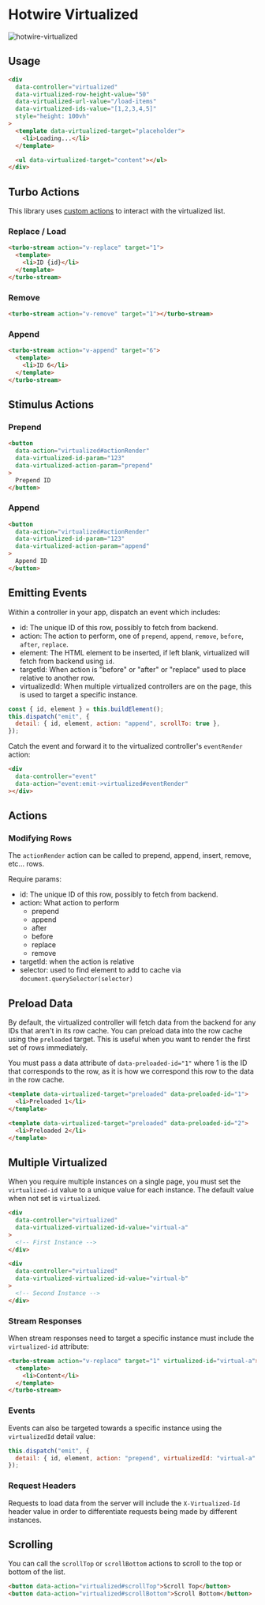 # Hotwire Virtualized

![hotwire-virtualized](https://github.com/wrapbook/hotwire-virtualized/assets/603921/5d48c4a0-1714-4880-af69-76adbb7bf40b)

## Usage

```html
<div
  data-controller="virtualized"
  data-virtualized-row-height-value="50"
  data-virtualized-url-value="/load-items"
  data-virtualized-ids-value="[1,2,3,4,5]"
  style="height: 100vh"
>
  <template data-virtualized-target="placeholder">
    <li>Loading...</li>
  </template>

  <ul data-virtualized-target="content"></ul>
</div>
```

## Turbo Actions

This library uses [custom actions](https://turbo.hotwired.dev/handbook/streams#custom-actions) to interact with the virtualized list.

### Replace / Load

```html
<turbo-stream action="v-replace" target="1">
  <template>
    <li>ID {id}</li>
  </template>
</turbo-stream>
```

### Remove

```html
<turbo-stream action="v-remove" target="1"></turbo-stream>
```

### Append

```html
<turbo-stream action="v-append" target="6">
  <template>
    <li>ID 6</li>
  </template>
</turbo-stream>
```

## Stimulus Actions

### Prepend

```html
<button
  data-action="virtualized#actionRender"
  data-virtualized-id-param="123"
  data-virtualized-action-param="prepend"
>
  Prepend ID
</button>
```

### Append

```html
<button
  data-action="virtualized#actionRender"
  data-virtualized-id-param="123"
  data-virtualized-action-param="append"
>
  Append ID
</button>
```

## Emitting Events

Within a controller in your app, dispatch an event which includes:

- id: The unique ID of this row, possibly to fetch from backend.
- action: The action to perform, one of `prepend`, `append`, `remove`, `before`, `after`, `replace`.
- element: The HTML element to be inserted, if left blank, virtualized will fetch from backend using `id`.
- targetId: When action is "before" or "after" or "replace" used to place relative to another row.
- virtualizedId: When multiple virtualized controllers are on the page, this is used to target a specific instance.

```js
const { id, element } = this.buildElement();
this.dispatch("emit", {
  detail: { id, element, action: "append", scrollTo: true },
});
```

Catch the event and forward it to the virtualized controller's `eventRender` action:

```html
<div
  data-controller="event"
  data-action="event:emit->virtualized#eventRender"
></div>
```

## Actions

### Modifying Rows

The `actionRender` action can be called to prepend, append, insert, remove, etc... rows.

Require params:

- id: The unique ID of this row, possibly to fetch from backend.
- action: What action to perform
  - prepend
  - append
  - after
  - before
  - replace
  - remove
- targetId: when the action is relative
- selector: used to find element to add to cache via `document.querySelector(selector)`

## Preload Data

By default, the virtualized controller will fetch data from the backend for any IDs that aren't in its row cache. You can preload data into the row cache using the `preloaded` target. This is useful when you want to render the first set of rows immediately.

You must pass a data attribute of `data-preloaded-id="1"` where 1 is the ID that corresponds to the row, as it is how we correspond this row to the data in the row cache.

```html
<template data-virtualized-target="preloaded" data-preloaded-id="1">
  <li>Preloaded 1</li>
</template>

<template data-virtualized-target="preloaded" data-preloaded-id="2">
  <li>Preloaded 2</li>
</template>
```

## Multiple Virtualized

When you require multiple instances on a single page, you must set the `virtualized-id` value to a unique value for each instance. The default value when not set is `virtualized`.

```html
<div
  data-controller="virtualized"
  data-virtualized-virtualized-id-value="virtual-a"
>
  <!-- First Instance -->
</div>

<div
  data-controller="virtualized"
  data-virtualized-virtualized-id-value="virtual-b"
>
  <!-- Second Instance -->
</div>
```

### Stream Responses

When stream responses need to target a specific instance must include the `virtualized-id` attribute:

```html
<turbo-stream action="v-replace" target="1" virtualized-id="virtual-a">
  <template>
    <li>Content</li>
  </template>
</turbo-stream>
```

### Events

Events can also be targeted towards a specific instance using the `virtualizedId` detail value:

```js
this.dispatch("emit", {
  detail: { id, element, action: "prepend", virtualizedId: "virtual-a" },
});
```

### Request Headers

Requests to load data from the server will include the `X-Virtualized-Id` header value in order to differentiate requests being made by different instances.

## Scrolling

You can call the `scrollTop` or `scrollBottom` actions to scroll to the top or bottom of the list.

```html
<button data-action="virtualized#scrollTop">Scroll Top</button>
<button data-action="virtualized#scrollBottom">Scroll Bottom</button>
```
